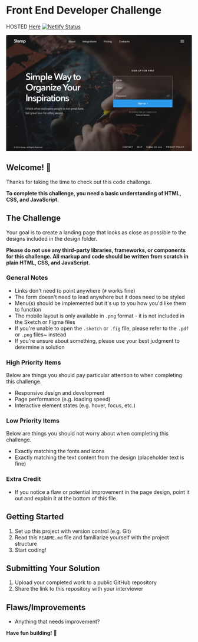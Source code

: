 # Front End Developer Challenge

HOSTED [Here](https://app.netlify.com/sites/determined-dubinsky-7070bb/) [![Netlify Status](https://api.netlify.com/api/v1/badges/c2ff6c1c-71a8-4362-bfe0-9ffb99400eb7/deploy-status)](https://app.netlify.com/sites/determined-dubinsky-7070bb/deploys)

![Desktop Preview](./design/desktop.png)

## Welcome! 👋

Thanks for taking the time to check out this code challenge.

**To complete this challenge, you need a basic understanding of HTML, CSS, and JavaScript.**

## The Challenge

Your goal is to create a landing page that looks as close as possible to the designs included in the design folder.

**Please do not use any third-party libraries, frameworks, or components for this challenge. All markup and code should be written from scratch in plain HTML, CSS, and JavaScript.**

### General Notes

- Links don't need to point anywhere (`#` works fine)
- The form doesn't need to lead anywhere but it does need to be styled
- Menu(s) should be implemented but it's up to you how you'd like them to function
- The mobile layout is only available in `.png` format - it is not included in the Sketch or Figma files
- If you're unable to open the `.sketch` or `.fig` file, please refer to the `.pdf` or `.png` files~ instead
- If you're unsure about something, please use your best judgment to determine a solution

### High Priority Items

Below are things you should pay particular attention to when completing this challenge.

- Responsive design and development
- Page performance (e.g. loading speed)
- Interactive element states (e.g. hover, focus, etc.)

### Low Priority Items

Below are things you should not worry about when completing this challenge.

- Exactly matching the fonts and icons
- Exactly matching the text content from the design (placeholder text is fine)

### Extra Credit

- If you notice a flaw or potential improvement in the page design, point it out and explain it at the bottom of this file.

## Getting Started

1. Set up this project with version control (e.g. Git)
2. Read this `README.md` file and familiarize yourself with the project structure
3. Start coding!

## Submitting Your Solution

1. Upload your completed work to a public GitHub repository
2. Share the link to this repository with your interviewer

## Flaws/Improvements

- Anything that needs improvement?

**Have fun building!** 🚀

